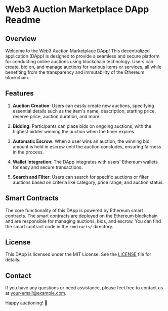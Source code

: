 # Web3 Auction Marketplace DApp Readme

## Overview

Welcome to the Web3 Auction Marketplace DApp! This decentralized application (DApp) is designed to provide a seamless and secure platform for conducting online auctions using blockchain technology. Users can create, bid on, and manage auctions for various items or services, all while benefiting from the transparency and immutability of the Ethereum blockchain.

## Features

1. **Auction Creation**: Users can easily create new auctions, specifying essential details such as the item's name, description, starting price, reserve price, auction duration, and more.

2. **Bidding**: Participants can place bids on ongoing auctions, with the highest bidder winning the auction when the timer expires.

3. **Automatic Escrow**: When a user wins an auction, the winning bid amount is held in escrow until the auction concludes, ensuring fairness in the process.

7. **Wallet Integration**: The DApp integrates with users' Ethereum wallets for easy and secure transactions.

8. **Search and Filter**: Users can search for specific auctions or filter auctions based on criteria like category, price range, and auction status.


## Smart Contracts

The core functionality of this DApp is powered by Ethereum smart contracts. The smart contracts are deployed on the Ethereum blockchain and are responsible for managing auctions, bids, and escrow. You can find the smart contract code in the `contracts/` directory.


## License

This DApp is licensed under the MIT License. See the [LICENSE](LICENSE) file for details.

## Contact

If you have any questions or need assistance, please feel free to contact us at [your-email@example.com](mailto:your-email@example.com).

Happy auctioning! 🚀
